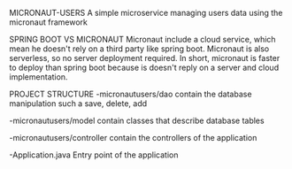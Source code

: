 MICRONAUT-USERS
A simple microservice managing users data using the micronaut framework

SPRING BOOT VS MICRONAUT
Micronaut include a cloud service, which mean he doesn't rely on a third party
like spring boot. Micronaut is also serverless, so no server deployment required.
In short, micronaut is faster to deploy than spring boot because is doesn't reply on a server and cloud implementation.

PROJECT STRUCTURE
-micronautusers/dao
contain the database manipulation such a save, delete, add

-micronautusers/model
contain classes that describe database tables

-micronautusers/controller
contain the controllers of the application

-Application.java
Entry point of the application


